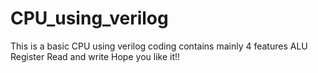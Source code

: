 # CPU_using_verilog
This is a basic CPU using verilog coding contains mainly 4 features 
ALU
Register
Read 
and write 
Hope you like it!!
